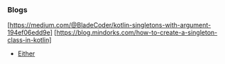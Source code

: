 ### Blogs

[https://medium.com/@BladeCoder/kotlin-singletons-with-argument-194ef06edd9e]
[https://blog.mindorks.com/how-to-create-a-singleton-class-in-kotlin]
* [Either](https://medium.com/@lupajz/you-either-love-it-or-you-havent-used-it-yet-a55f9b866dbe)
